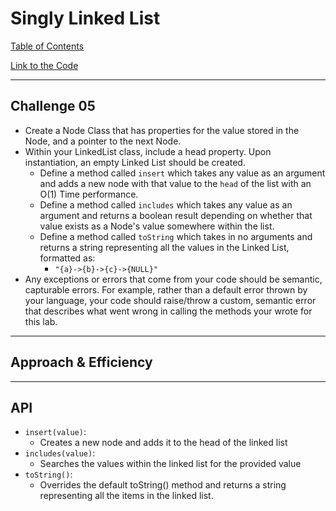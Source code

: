 # Singly Linked List
[Table of Contents](../../README.md)

[Link to the Code](./linked-list.js)

---

## Challenge 05

- Create a Node Class that has properties for the value stored in the Node, and a pointer to the next Node.
- Within your LinkedList class, include a head property. Upon instantiation, an empty Linked List should be created.
    - Define a method called `insert` which takes any value as an argument and adds a new node with that value to the `head` of the list with an O(1) Time performance.
    - Define a method called `includes` which takes any value as an argument and returns a boolean result depending on whether that value exists as a Node's value somewhere within the list.
    - Define a method called `toString` which takes in no arguments and returns a string representing all the values in the Linked List, formatted as:
        - `"{a}->{b}->{c}->{NULL}"`
- Any exceptions or errors that come from your code should be semantic, capturable errors. For example, rather than a default error thrown by your language, your code should raise/throw a custom, semantic error that describes what went wrong in calling the methods your wrote for this lab.

---

## Approach & Efficiency


---

## API
- `insert(value)`:
    - Creates a new node and adds it to the head of the linked list
- `includes(value)`:
    - Searches the values within the linked list for the provided value
- `toString()`:
    - Overrides the default toString() method and returns a string representing all the items in the linked list.

